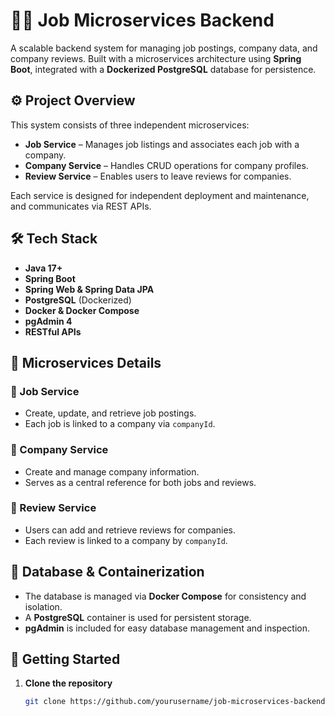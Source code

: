 # 🧑‍💼 Job Microservices Backend

A scalable backend system for managing job postings, company data, and company reviews. Built with a microservices architecture using **Spring Boot**, integrated with a **Dockerized PostgreSQL** database for persistence.

## ⚙️ Project Overview

This system consists of three independent microservices:

- **Job Service** – Manages job listings and associates each job with a company.
- **Company Service** – Handles CRUD operations for company profiles.
- **Review Service** – Enables users to leave reviews for companies.

Each service is designed for independent deployment and maintenance, and communicates via REST APIs.

## 🛠️ Tech Stack

- **Java 17+**
- **Spring Boot**
- **Spring Web & Spring Data JPA**
- **PostgreSQL** (Dockerized)
- **Docker & Docker Compose**
- **pgAdmin 4**
- **RESTful APIs**

## 🧩 Microservices Details

### 🔹 Job Service
- Create, update, and retrieve job postings.
- Each job is linked to a company via `companyId`.

### 🔹 Company Service
- Create and manage company information.
- Serves as a central reference for both jobs and reviews.

### 🔹 Review Service
- Users can add and retrieve reviews for companies.
- Each review is linked to a company by `companyId`.

## 🐳 Database & Containerization

- The database is managed via **Docker Compose** for consistency and isolation.
- A **PostgreSQL** container is used for persistent storage.
- **pgAdmin** is included for easy database management and inspection.

## 🚀 Getting Started

1. **Clone the repository**  
   ```bash
   git clone https://github.com/yourusername/job-microservices-backend.git
